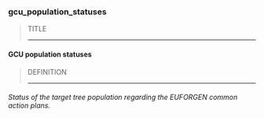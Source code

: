 ### gcu_population_statuses



> TITLE
> 
> ------

#### GCU population statuses



> DEFINITION
> 
> ------

###### Status of the target tree population regarding the EUFORGEN common action plans.